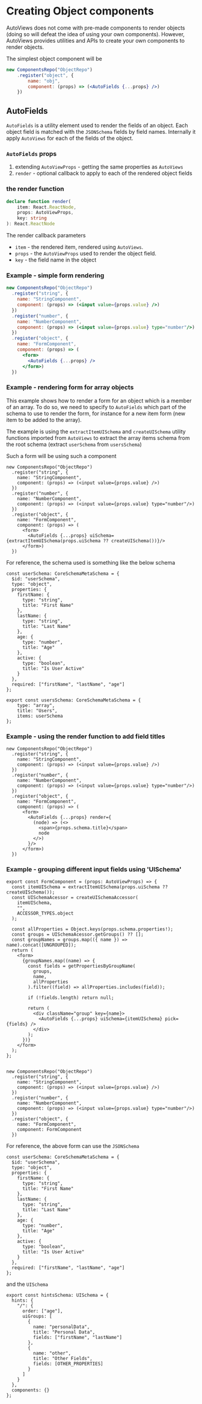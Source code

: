 # Creating Object components

AutoViews does not come with pre-made components to render objects (doing so will defeat the idea of
using your own components). However, AutoViews provides utilities and APIs to create your own components
to render objects.

The simplest object component will be
```jsx
new ComponentsRepo("ObjectRepo")
    .register("object", {
        name: "obj",
        component: (props) => (<AutoFields {...props} />)
    })
```

## AutoFields

`AutoFields` is a utility element used to render the fields of an object.
Each object field is matched with the `JSONSchema` fields by field names.
Internally it apply `AutoViews` for each of the fields of the object.

### `AutoFields` props

1. extending `AutoViewProps` - getting the same properties as `AutoViews`
2. `render` - optional callback to apply to each of the rendered object fields

### the render function

```typescript
declare function render(
    item: React.ReactNode,
    props: AutoViewProps,
    key: string
): React.ReactNode
```

The render callback parameters
* `item` - the rendered item, rendered using `AutoViews`.
* `props` - the `AutoViewProps` used to render the object field.
* `key` - the field name in the object
                                      
### Example - simple form rendering

```jsx
new ComponentsRepo("ObjectRepo")
  .register("string", {
    name: "StringComponent",
    component: (props) => (<input value={props.value} />)
  })
  .register("number", {
    name: "NumberComponent",
    component: (props) => (<input value={props.value} type="number"/>)
  })
  .register("object", {
    name: "FormComponent",
    component: (props) => (
      <form>
        <AutoFields {...props} />
      </form>)
  })
```
   
### Example - rendering form for array objects

This example shows how to render a form for an object which is a member of an array.
To do so, we need to specify to `AutoFields` which part of the schema to use 
to render the form, for instance for a new item form (new item to be added to the array).

The example is using the `extractItemUISchema` and `createUISchema` utility functions 
imported from `AutoViews` to extract the array items schema from the root schema 
(extract `userSchema` from `usersSchema`)

Such a form will be using such a component

```tsx
new ComponentsRepo("ObjectRepo")
  .register("string", {
    name: "StringComponent",
    component: (props) => (<input value={props.value} />)
  })
  .register("number", {
    name: "NumberComponent",
    component: (props) => (<input value={props.value} type="number"/>)
  })
  .register("object", {
    name: "FormComponent",
    component: (props) => (
      <form>
        <AutoFields {...props} uiSchema={extractItemUISchema(props.uiSchema ?? createUISchema())}/>
      </form>)
  })
```

For reference, the schema used is something like the below schema

```tsx
const userSchema: CoreSchemaMetaSchema = {
  $id: "userSchema",
  type: "object",
  properties: {
    firstName: {
      type: "string",
      title: "First Name"
    },
    lastName: {
      type: "string",
      title: "Last Name"
    },
    age: {
      type: "number",
      title: "Age"
    },
    active: {
      type: "boolean",
      title: "Is User Active"
    }
  },
  required: ["firstName", "lastName", "age"]
};

export const usersSchema: CoreSchemaMetaSchema = {
    type: "array",
    title: "Users",
    items: userSchema
};
```




### Example - using the render function to add field titles

```tsx
new ComponentsRepo("ObjectRepo")
  .register("string", {
    name: "StringComponent",
    component: (props) => (<input value={props.value} />)
  })
  .register("number", {
    name: "NumberComponent",
    component: (props) => (<input value={props.value} type="number"/>)
  })
  .register("object", {
    name: "FormComponent",
    component: (props) => (
      <form>
        <AutoFields {...props} render={
          (node) => (<>
            <span>{props.schema.title}</span>
            node
          </>)
        }/>
      </form>)
  })
```

### Example - grouping different input fields using 'UISchema'

```tsx
export const FormComponent = (props: AutoViewProps) => {
  const itemUISchema = extractItemUISchema(props.uiSchema ?? createUISchema());
  const UISchemaAcessor = createUISchemaAccessor(
    itemUISchema,
    "",
    ACCESSOR_TYPES.object
  );

  const allProperties = Object.keys(props.schema.properties!);
  const groups = UISchemaAcessor.getGroups() ?? [];
  const groupNames = groups.map(({ name }) => name).concat([UNGROUPED]);
  return (
    <form>
      {groupNames.map((name) => {
        const fields = getPropertiesByGroupName(
          groups,
          name,
          allProperties
        ).filter((field) => allProperties.includes(field));

        if (!fields.length) return null;

        return (
          <div className="group" key={name}>
            <AutoFields {...props} uiSchema={itemUISchema} pick={fields} />
          </div>
        );
      })}
    </form>
  );
};


new ComponentsRepo("ObjectRepo")
  .register("string", {
    name: "StringComponent",
    component: (props) => (<input value={props.value} />)
  })
  .register("number", {
    name: "NumberComponent",
    component: (props) => (<input value={props.value} type="number"/>)
  })
  .register("object", {
    name: "FormComponent",
    component: FormComponent
  })
```

For reference, the above form can use the `JSONSchema`
```tsx
const userSchema: CoreSchemaMetaSchema = {
  $id: "userSchema",
  type: "object",
  properties: {
    firstName: {
      type: "string",
      title: "First Name"
    },
    lastName: {
      type: "string",
      title: "Last Name"
    },
    age: {
      type: "number",
      title: "Age"
    },
    active: {
      type: "boolean",
      title: "Is User Active"
    }
  },
  required: ["firstName", "lastName", "age"]
};
```

and the `UISchema`
```tsx
export const hintsSchema: UISchema = {
  hints: {
    "/": {
      order: ["age"],
      uiGroups: [
        {
          name: "personalData",
          title: "Personal Data",
          fields: ["firstName", "lastName"]
        },
        {
          name: "other",
          title: "Other Fields",
          fields: [OTHER_PROPERTIES]
        }
      ]
    }
  },
  components: {}
};
```



